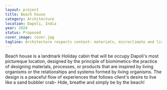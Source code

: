 ```yaml
---
layout: project
title: Beach house
category: Architecture
location: Dapoli, India
year: 2024
status: Proposed
cover_image: cover.jpg
tagline: Architecture respects context- materials, microclimate and living organisms.
---
```



Beach house is a landmark Holiday cabin that will be occupy Dapoli's most pictureque location, designed by the principle of biomimetics-the practice of designing materials, processes, or products that are inspired by living organisms or the relationships and systems formed by living organisms. The design is a peaceful flow of experiences that follows client's desire to live like a sand bubbler crab-  Hide, breathe and simply be by the beach!
